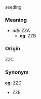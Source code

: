 seeding
### Meaning
+ _adj_: ZZA
    + __eg__: ZZB

### Origin

ZZC

### Synonym

__eg__: ZZD

+ ZZE


